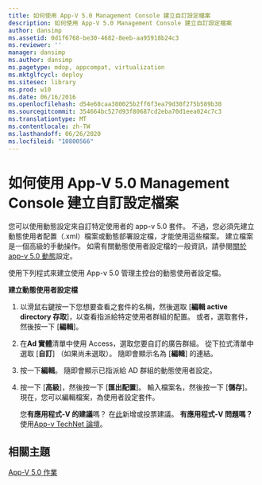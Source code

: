 ```yaml
---
title: 如何使用 App-V 5.0 Management Console 建立自訂設定檔案
description: 如何使用 App-V 5.0 Management Console 建立自訂設定檔案
author: dansimp
ms.assetid: 0d1f6768-be30-4682-8eeb-aa95918b24c3
ms.reviewer: ''
manager: dansimp
ms.author: dansimp
ms.pagetype: mdop, appcompat, virtualization
ms.mktglfcycl: deploy
ms.sitesec: library
ms.prod: w10
ms.date: 06/16/2016
ms.openlocfilehash: d54e68caa380025b2ff6f3ea79d30f275b589b30
ms.sourcegitcommit: 354664bc527d93f80687cd2eba70d1eea024c7c3
ms.translationtype: MT
ms.contentlocale: zh-TW
ms.lasthandoff: 06/26/2020
ms.locfileid: "10800566"
---
```

# 如何使用 App-V 5.0 Management Console 建立自訂設定檔案


您可以使用動態設定來自訂特定使用者的 app-v 5.0 套件。 不過，您必須先建立動態使用者配置（.xml）檔案或動態部署設定檔，才能使用這些檔案。 建立檔案是一個高級的手動操作。 如需有關動態使用者設定檔的一般資訊，請參閱[關於 app-v 5.0 動態](about-app-v-50-dynamic-configuration.md)設定。

使用下列程式來建立使用 App-v 5.0 管理主控台的動態使用者設定檔。

**建立動態使用者設定檔**

1.  以滑鼠右鍵按一下您想要查看之套件的名稱，然後選取 [**編輯 active directory 存取**]，以查看指派給特定使用者群組的配置。 或者，選取套件，然後按一下 [**編輯**]。

2.  在**Ad 實體**清單中使用 Access，選取您要自訂的廣告群組。 從下拉式清單中選取 [**自訂**] （如果尚未選取）。 隨即會顯示名為 [**編輯**] 的連結。

3.  按一下**編輯**。 隨即會顯示已指派給 AD 群組的動態使用者設定。

4.  按一下 [**高級**]，然後按一下 [**匯出配置**]。 輸入檔案名，然後按一下 [**儲存**]。 現在，您可以編輯檔案，為使用者設定套件。

    您**有應用程式-V 的建議**嗎？ 在[此](http://appv.uservoice.com/forums/280448-microsoft-application-virtualization)新增或投票建議。 **有應用程式-V 問題嗎？** 使用[App-v TechNet 論壇](https://social.technet.microsoft.com/Forums/home?forum=mdopappv)。

## 相關主題


[App-V 5.0 作業](operations-for-app-v-50.md)

 

 





